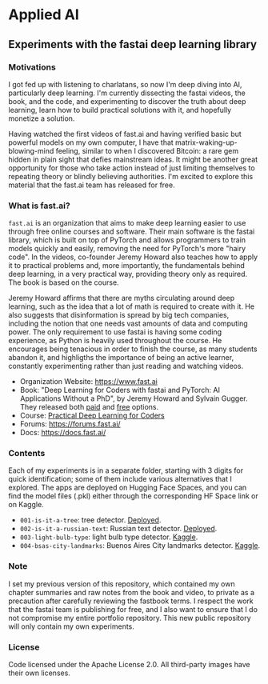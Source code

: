 # Applied AI
## Experiments with the fastai deep learning library

### Motivations
I got fed up with listening to charlatans, so now I'm deep diving into AI, particularly deep learning. I'm currently dissecting the fastai videos, the book, and the code, and experimenting to discover the truth about deep learning, learn how to build practical solutions with it, and hopefully monetize a solution.

Having watched the first videos of fast.ai and having verified basic but powerful models on my own computer, I have that matrix-waking-up-blowing-mind feeling, similar to when I discovered Bitcoin: a rare gem hidden in plain sight that defies mainstream ideas. It might be another great opportunity for those who take action instead of just limiting themselves to repeating theory or blindly believing authorities. I'm excited to explore this material that the fast.ai team has released for free.

### What is fast.ai?
`fast.ai` is an organization that aims to make deep learning easier to use through free online courses and software. Their main software is the fastai library, which is built on top of PyTorch and allows programmers to train models quickly and easily, removing the need for PyTorch's more "hairy code". In the videos, co-founder Jeremy Howard also teaches how to apply it to practical problems and, more importantly, the fundamentals behind deep learning, in a very practical way, providing theory only as required. The book is based on the course.

Jeremy Howard affirms that there are myths circulating around deep learning, such as the idea that a lot of math is required to create with it. He also suggests that disinformation is spread by big tech companies, including the notion that one needs vast amounts of data and computing power. The only requirement to use fastai is having some coding experience, as Python is heavily used throughout the course. He encourages being tenacious in order to finish the course, as many students abandon it, and highligths the importance of being an active learner, constantly experimenting rather than just reading and watching videos.

- Organization Website: https://www.fast.ai
- Book: "Deep Learning for Coders with fastai and PyTorch: AI Applications Without a PhD", by Jeremy Howard and Sylvain Gugger. They released both [paid](https://www.amazon.com/Deep-Learning-Coders-fastai-PyTorch/dp/1492045527) and [free](https://github.com/fastai/fastbook/) options.
- Course: [Practical Deep Learning for Coders](https://course.fast.ai/)
- Forums: https://forums.fast.ai/
- Docs: https://docs.fast.ai/

### Contents
Each of my experiments is in a separate folder, starting with 3 digits for quick identification; some of them include various alternatives that I explored. The apps are deployed on Hugging Face Spaces, and you can find the model files (.pkl) either through the corresponding HF Space link or on Kaggle.
- `001-is-it-a-tree`: tree detector. [Deployed](https://huggingface.co/spaces/martinmorando/001-is-it-a-tree).
- `002-is-it-a-russian-text`: Russian text detector. [Deployed](https://huggingface.co/spaces/martinmorando/002-is-it-a-russian-text).
- `003-light-bulb-type`: light bulb type detector. [Kaggle](https://www.kaggle.com/code/martinmorando/003-light-bulb-type).
- `004-bsas-city-landmarks`: Buenos Aires City landmarks detector. [Kaggle](https://www.kaggle.com/code/martinmorando/004-bsas-city-landmarks).

### Note
I set my previous version of this repository, which contained my own chapter summaries and raw notes from the book and video, to private as a precaution after carefully reviewing the fastbook terms. I respect the work that the fastai team is publishing for free, and I also want to ensure that I do not compromise my entire portfolio repository. This new public repository will only contain my own experiments.

### License
Code licensed under the Apache License 2.0. All third-party images have their own licenses.
